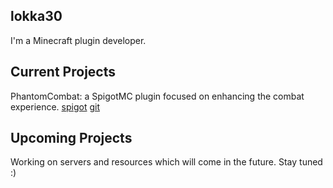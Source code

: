 ## lokka30
I'm a Minecraft plugin developer.

## Current Projects
PhantomCombat: a SpigotMC plugin focused on enhancing the combat experience. [spigot](https://www.spigotmc.org/resources/%E2%9A%94-phantomcombat-%E2%9A%94-enhance-your-combat-experience.74060/) [git](https://github.com/lokka30/PhantomCombat)

## Upcoming Projects
Working on servers and resources which will come in the future. Stay tuned :)
